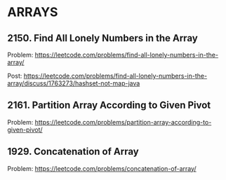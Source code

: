 # ARRAYS

## 2150. Find All Lonely Numbers in the Array

Problem: https://leetcode.com/problems/find-all-lonely-numbers-in-the-array/

Post: https://leetcode.com/problems/find-all-lonely-numbers-in-the-array/discuss/1763273/hashset-not-map-java

## 2161. Partition Array According to Given Pivot

Problem: https://leetcode.com/problems/partition-array-according-to-given-pivot/

## 1929. Concatenation of Array

Problem: https://leetcode.com/problems/concatenation-of-array/

